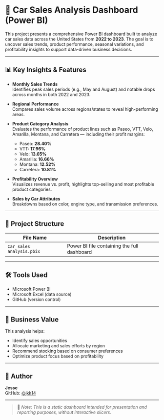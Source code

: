 # 🚗 Car Sales Analysis Dashboard (Power BI)

This project presents a comprehensive Power BI dashboard built to analyze car sales data across the United States from **2022 to 2023**. The goal is to uncover sales trends, product performance, seasonal variations, and profitability insights to support data-driven business decisions.

---

## 📊 Key Insights & Features

- **Monthly Sales Trends**  
  Identifies peak sales periods (e.g., May and August) and notable drops across months in both 2022 and 2023.

- **Regional Performance**  
  Compares sales volume across regions/states to reveal high-performing areas.

- **Product Category Analysis**  
  Evaluates the performance of product lines such as Paseo, VTT, Velo, Amarilla, Montana, and Carretera — including their profit margins:
  - Paseo: **28.40%**
  - VTT: **17.96%**
  - Velo: **13.65%**
  - Amarilla: **16.66%**
  - Montana: **12.52%**
  - Carretera: **10.81%**

- **Profitability Overview**  
  Visualizes revenue vs. profit, highlights top-selling and most profitable product categories.

- **Sales by Car Attributes**  
  Breakdowns based on color, engine type, and transmission preferences.

---

## 📁 Project Structure

| File Name | Description |
|-----------|-------------|
| `Car sales analysis.pbix` | Power BI file containing the full dashboard |

---

## 🛠️ Tools Used

- Microsoft Power BI
- Microsoft Excel (data source)
- GitHub (version control)

---

## 📌 Business Value

This analysis helps:
- Identify sales opportunities
- Allocate marketing and sales efforts by region
- Recommend stocking based on consumer preferences
- Optimize product focus based on profitability

---

## 👤 Author

**Jesse**  
GitHub: [@jkk14](https://github.com/jkk14)

---

> 📌 *Note: This is a static dashboard intended for presentation and reporting purposes, without interactive slicers.*

